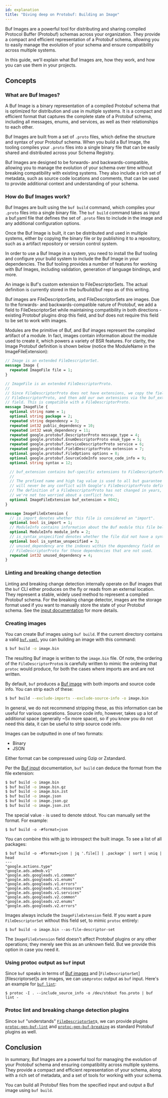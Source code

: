 ```yaml
---
id: explanation
title: "Diving deep on Protobuf: Building an Image"
---
```


Buf Images are a powerful tool for distributing and sharing compiled Protocol Buffer (Protobuf) schemas across your
organization. They provide a compact and efficient representation of a Protobuf schema, allowing you to easily manage
the evolution of your schema and ensure compatibility across multiple systems.

In this guide, we'll explain what Buf Images are, how they work, and how you can use them in your projects.

## Concepts

### What are Buf Images?

A Buf Image is a binary representation of a compiled Protobuf schema that is optimized for distribution and use in
multiple systems. It is a compact and efficient format that captures the complete state of a Protobuf schema, including
all messages, enums, and services, as well as their relationships to each other.

Buf Images are built from a set of `.proto` files, which define the structure and syntax of your Protobuf schema. When
you
build a Buf Image, the tooling compiles your `.proto` files into a single binary file that can be easily shared and
distributed across your Schema Registry.

Buf Images are designed to be forwards- and backwards-compatible, allowing you to manage the evolution of your schema
over time without breaking compatibility with existing systems. They also include a rich set of metadata, such as source
code locations and comments, that can be used to provide additional context and understanding of your schema.

### How do Buf Images work?

Buf Images are built using the `buf build` command, which compiles your `.proto` files into a single binary file. The
`buf build` command takes as input a buf.yaml file that defines the set of `.proto` files to include in the image and
any additional configuration options.

Once the Buf Image is built, it can be distributed and used in multiple systems, either by copying the binary file or by
publishing it to a repository, such as a artifact repository or version control system.

In order to use a Buf Image in a system, you need to install the Buf tooling and configure your build system to include
the Buf Image in your dependencies. The Buf tooling provides a number of features for working with Buf Images, including
validation, generation of language bindings, and more.

An image is Buf's custom extension to FileDescriptorSets. The actual definition is currently stored in the bufbuild/buf
repo as of this writing.

Buf images are FileDescriptorSets, and FileDescriptorSets are images. Due to the forwards- and backwards-compatible
nature of Protobuf, we add a field to FileDescriptorSet while maintaining compatibility in both directions -
existing Protobuf plugins drop this field, and buf does not require this field to be set to work with images.

Modules are the primitive of Buf, and Buf images represent the compiled artifact of a module. In fact, images contain
information about the module used to create it, which powers a variety of BSR features. For clarity, the Image Protobuf
definition is shown below (notice the ModuleName in the ImageFileExtension):

```protobuf
// Image is an extended FileDescriptorSet.
message Image {
  repeated ImageFile file = 1;
}

// ImageFile is an extended FileDescriptorProto.
//
// Since FileDescriptorProto does not have extensions, we copy the fields from
// FileDescriptorProto, and then add our own extensions via the buf_extension
// field. This is compatible with a FileDescriptorProto.
message ImageFile {
  optional string name = 1;
  optional string package = 2;
  repeated string dependency = 3;
  repeated int32 public_dependency = 10;
  repeated int32 weak_dependency = 11;
  repeated google.protobuf.DescriptorProto message_type = 4;
  repeated google.protobuf.EnumDescriptorProto enum_type = 5;
  repeated google.protobuf.ServiceDescriptorProto service = 6;
  repeated google.protobuf.FieldDescriptorProto extension = 7;
  optional google.protobuf.FileOptions options = 8;
  optional google.protobuf.SourceCodeInfo source_code_info = 9;
  optional string syntax = 12;

  // buf_extension contains buf-specific extensions to FileDescriptorProtos.
  //
  // The prefixed name and high tag value is used to all but guarantee there
  // will never be any conflict with Google's FileDescriptorProto definition.
  // The definition of a FileDescriptorProto has not changed in years, so
  // we're not too worried about a conflict here.
  optional ImageFileExtension buf_extension = 8042;
}

message ImageFileExtension {
  // is_import denotes whether this file is considered an "import".
  optional bool is_import = 1;
  // ModuleInfo contains information about the Buf module this file belongs to.
  optional ModuleInfo module_info = 2;
  // is_syntax_unspecified denotes whether the file did not have a syntax explicitly specified.
  optional bool is_syntax_unspecified = 3;
  // unused_dependency are the indexes within the dependency field on
  // FileDescriptorProto for those dependencies that are not used.
  repeated int32 unused_dependency = 4;
}
```

### Linting and breaking change detection

Linting and breaking change detection internally operate on Buf images that the
`buf` CLI either produces on the fly or reads from an external location. They
represent a stable, widely used method to represent a compiled Protobuf schema.
For the breaking change detector, images are the storage format used if you want
to manually store the state of your Protobuf schema. See the
[input documentation](/reference/inputs.md#breaking-change-detection) for more details.

### Creating images

You can create Buf images using `buf build`. If the current directory contains a
valid [`buf.yaml`](/configuration/v1/buf-yaml.md), you can building an image
with this command:

```sh
$ buf build -o image.bin
```

The resulting Buf image is written to the `image.bin` file. Of note, the
ordering of the `FileDescriptorProto`s is carefully written to mimic the
ordering that `protoc` would produce, for both the cases where imports are and
are not written.

By default, `buf` produces a [Buf image](/reference/images.md) with both
imports and source code info. You can strip each of these:

```sh
$ buf build --exclude-imports --exclude-source-info -o image.bin
```

In general, we do not recommend stripping these, as this information can be
useful for various operations. Source code info, however, takes up a lot of
additional space (generally ~5x more space), so if you know you do not need this
data, it can be useful to strip source code info.

Images can be outputted in one of two formats:

- Binary
- JSON

Either format can be compressed using Gzip or Zstandard.

Per the [Buf input](/reference/inputs.md) documentation, `buf build` can deduce the format
from the file extension:

```sh
$ buf build -o image.bin
$ buf build -o image.bin.gz
$ buf build -o image.bin.zst
$ buf build -o image.json
$ buf build -o image.json.gz
$ buf build -o image.json.zst
```

The special value `-` is used to denote stdout. You can manually set the format.
For example:

```terminal
$ buf build -o -#format=json
```

You can combine this with [jq](https://stedolan.github.io/jq) to introspect the
built image. To see a list of all packages:

```terminal
$ buf build -o -#format=json | jq '.file[] | .package' | sort | uniq | head
---
"google.actions.type"
"google.ads.admob.v1"
"google.ads.googleads.v1.common"
"google.ads.googleads.v1.enums"
"google.ads.googleads.v1.errors"
"google.ads.googleads.v1.resources"
"google.ads.googleads.v1.services"
"google.ads.googleads.v2.common"
"google.ads.googleads.v2.enums"
"google.ads.googleads.v2.errors"
```

Images always include the `ImageFileExtension` field. If you want a pure
`FileDescriptorSet` without this field set, to mimic `protoc` entirely:

```terminal
$ buf build -o image.bin --as-file-descriptor-set
```

The `ImageFileExtension` field doesn't affect Protobuf plugins or any other
operations; they merely see this as an unknown field. But we provide this option
in case you need it.

### Using protoc output as `buf` input

Since `buf` speaks in terms of [Buf images](/reference/images.md) and
[`FileDescriptorSet`][filescriptorset]s are images, we can use`protoc` output as
`buf` input. Here's an example for [`buf lint`](/lint/usage.mdx):

```terminal
$ protoc -I . --include_source_info -o /dev/stdout foo.proto | buf lint -
```

### Protoc lint and breaking change detection plugins

Since `buf` "understands" [`FileDescriptorSet`][filedescriptorset]s, we can
provide plugins [`protoc-gen-buf-lint`](/reference/protoc-plugins.md#lint) and
[`protoc-gen-buf-breaking`](/reference/protoc-plugins.md#breaking) as standard
Protobuf plugins as well.

## Conclusion

In summary, Buf Images are a powerful tool for managing the evolution of your Protobuf schema and ensuring compatibility
across multiple systems. They provide a compact and efficient representation of your schema, along with a rich set of
metadata, and a set of tools for working with your schema.

You can build all Protobuf files from the specified input and output a Buf image using `buf build`.

[codegeneratorrequest]: https://github.com/protocolbuffers/protobuf/blob/master/src/google/protobuf/compiler/plugin.proto#L68

[codegeneratorresponse]: https://github.com/protocolbuffers/protobuf/blob/master/src/google/protobuf/compiler/plugin.proto#L99

[filedescriptorproto]: https://github.com/protocolbuffers/protobuf/blob/master/src/google/protobuf/descriptor.proto#L62

[filedescriptorset]: https://github.com/protocolbuffers/protobuf/blob/master/src/google/protobuf/descriptor.proto

[image-proto]: https://buf.build/bufbuild/buf/docs/main/buf.alpha.image.v1#buf.alpha.image.v1.Image